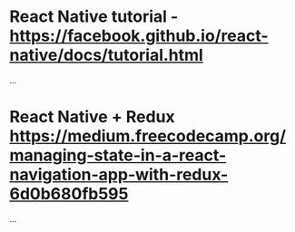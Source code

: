 # React Native tutorial - https://facebook.github.io/react-native/docs/tutorial.html

...

# React Native + Redux https://medium.freecodecamp.org/managing-state-in-a-react-navigation-app-with-redux-6d0b680fb595

...